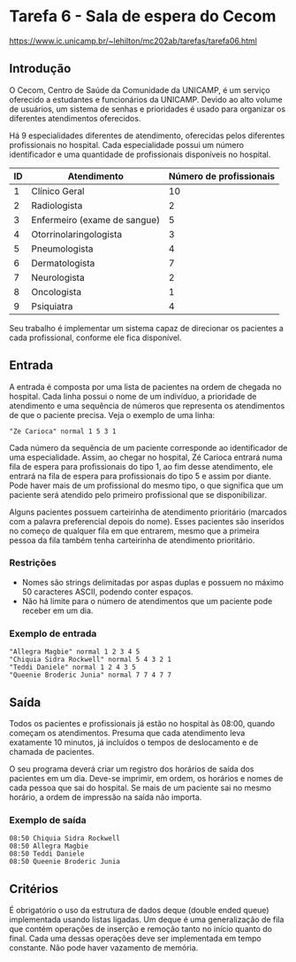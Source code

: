 # Tarefa 6 - Sala de espera do Cecom

https://www.ic.unicamp.br/~lehilton/mc202ab/tarefas/tarefa06.html

## Introdução

O Cecom, Centro de Saúde da Comunidade da UNICAMP, é um serviço oferecido a estudantes e funcionários da UNICAMP. Devido ao alto volume de usuários, um sistema de senhas e prioridades é usado para organizar os diferentes atendimentos oferecidos.

Há 9 especialidades diferentes de atendimento, oferecidas pelos diferentes profissionais no hospital. Cada especialidade possui um número identificador e uma quantidade de profissionais disponíveis no hospital.

| ID | Atendimento | Número de profissionais |
|---|---|---|
| 1	| Clínico Geral | 10 |
| 2 | Radiologista | 2 |
| 3	| Enfermeiro (exame de sangue) | 5 |
| 4 | Otorrinolaringologista |	3 |
| 5	| Pneumologista | 4 |
| 6 | Dermatologista | 7 |
| 7 | Neurologista | 2 |
| 8 | Oncologista |	1 |
| 9 | Psiquiatra | 4 |

Seu trabalho é implementar um sistema capaz de direcionar os pacientes a cada profissional, conforme ele fica disponível.

## Entrada
A entrada é composta por uma lista de pacientes na ordem de chegada no hospital. Cada linha possui o nome de um indivíduo, a prioridade de atendimento e uma sequência de números que representa os atendimentos de que o paciente precisa. Veja o exemplo de uma linha:

```
"Ze Carioca" normal 1 5 3 1
```

Cada número da sequência de um paciente corresponde ao identificador de uma especialidade. Assim, ao chegar no hospital, Zé Carioca entrará numa fila de espera para profissionais do tipo 1, ao fim desse atendimento, ele entrará na fila de espera para profissionais do tipo 5 e assim por diante. Pode haver mais de um profissional do mesmo tipo, o que significa que um paciente será atendido pelo primeiro profissional que se disponibilizar.

Alguns pacientes possuem carteirinha de atendimento prioritário (marcados com a palavra preferencial depois do nome). Esses pacientes são inseridos no começo de qualquer fila em que entrarem, mesmo que a primeira pessoa da fila também tenha carteirinha de atendimento prioritário.

### Restrições

- Nomes são strings delimitadas por aspas duplas e possuem no máximo 50 caracteres ASCII, podendo conter espaços.
- Não há limite para o número de atendimentos que um paciente pode receber em um dia.

### Exemplo de entrada

```
"Allegra Magbie" normal 1 2 3 4 5
"Chiquia Sidra Rockwell" normal 5 4 3 2 1
"Teddi Daniele" normal 1 2 4 3 5
"Queenie Broderic Junia" normal 7 7 4 7 7
```

## Saída

Todos os pacientes e profissionais já estão no hospital às 08:00, quando começam os atendimentos. Presuma que cada atendimento leva exatamente 10 minutos, já incluídos o tempos de deslocamento e de chamada de pacientes.

O seu programa deverá criar um registro dos horários de saída dos pacientes em um dia. Deve-se imprimir, em ordem, os horários e nomes de cada pessoa que sai do hospital. Se mais de um paciente sai no mesmo horário, a ordem de impressão na saída não importa.

### Exemplo de saída
```
08:50 Chiquia Sidra Rockwell
08:50 Allegra Magbie
08:50 Teddi Daniele
08:50 Queenie Broderic Junia
```

## Critérios
É obrigatório o uso da estrutura de dados deque (double ended queue) implementada usando listas ligadas. Um deque é uma generalização de fila que contém operações de inserção e remoção tanto no início quanto do final. Cada uma dessas operações deve ser implementada em tempo constante. Não pode haver vazamento de memória.
